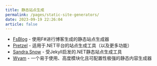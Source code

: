 ```yaml
---
title: 静态站点生成
permalink: /pages/static-site-generators/
date: 2023-09-19 22:26:04
article: false
---
```


* [FsBlog](https://github.com/fsprojects/FsBlog/) - 使用F#进行博客生成的静态站点生成器
* [Pretzel](https://github.com/Code52/pretzel) - 适用于.NET平台的站点生成工具（以及更多功能）
* [Sandra.Snow](https://github.com/Sandra/Sandra.Snow) - 受Jekyll启发的.NET静态站点生成工具
* [Wyam](https://wyam.io/) - 一个易于使用、高度模块化且可配置性极强的静态内容生成器